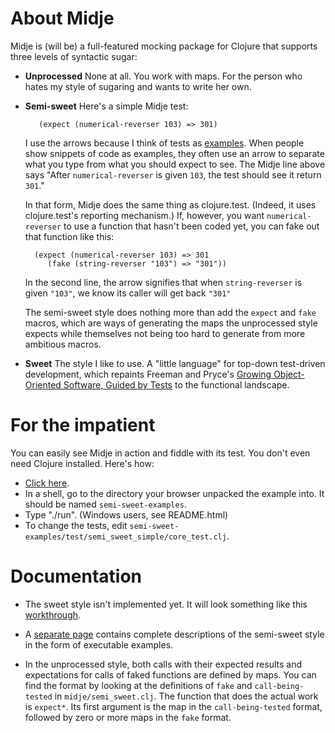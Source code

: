About Midje
=======================

Midje is (will be) a full-featured mocking package for
Clojure that supports three levels of syntactic sugar:

* **Unprocessed** None at all. You work with maps. For the
  person who hates my style of sugaring and wants to write
  her own.


* **Semi-sweet** Here's a simple Midje test:
       
         (expect (numerical-reverser 103) => 301)
    
    I use the arrows because I think of tests as
    [examples](http://www.exampler.com/old-blog/2003/08/22/#agile-testing-project-2). When
    people show snippets of code as examples, they often use
    an arrow to 
    separate what you type from what you should expect to
    see. The Midje line above says "After
    `numerical-reverser` is given `103`, the test should see it
    return `301`."
    
    In that form, Midje does the same thing as
    clojure.test. (Indeed, it uses clojure.test's
    reporting mechanism.) If, however, you want
    `numerical-reverser` to use a function that
    hasn't been coded yet, you can fake out that function like
    this: 

        (expect (numerical-reverser 103) => 301
           (fake (string-reverser "103") => "301"))

    In the second line, the arrow signifies that when
    `string-reverser` is given `"103"`, we know its caller
    will get back `"301"`

    The semi-sweet style does nothing more than add
    the `expect` and `fake` macros, which are ways of
    generating the maps the unprocessed style expects while themselves
    not being too hard to generate from more ambitious macros.

* **Sweet** The style I like to use. A "little language" for
  top-down test-driven development, which repaints Freeman
  and Pryce's [Growing Object-Oriented Software, Guided by
  Tests](http://www.growing-object-oriented-software.com/)
  to the functional landscape. 

# For the impatient #

You can easily see Midje in action and fiddle with its
test. You don't even need Clojure installed. Here's how:

* [Click here](http://github.com/marick/Midje/raw/master/downloads/semi-sweet-examples.zip).
* In a shell, go to the directory your browser unpacked the example
  into. It should be named `semi-sweet-examples`.
* Type "./run".  (Windows users, see README.html)
* To change the tests, edit `semi-sweet-examples/test/semi_sweet_simple/core_test.clj`.

# Documentation #

* The sweet style isn't implemented yet. It will look something like this
[workthrough](http://www.exampler.com/blog/2010/06/10/tdd-in-clojure-a-sketch-part-1/).

* A [separate page](http://gist.github.com/457829) contains
complete descriptions of the semi-sweet style 
in the form of executable examples.

* In the unprocessed style, both calls with their expected results and expectations for
calls of faked functions are defined by maps. You can find
the format by looking at the definitions of `fake` and
`call-being-tested` in `midje/semi_sweet.clj`. The
function that does the actual work is `expect*`. Its
first argument is the map in the `call-being-tested` format,
followed by zero or more maps in the `fake` format.
